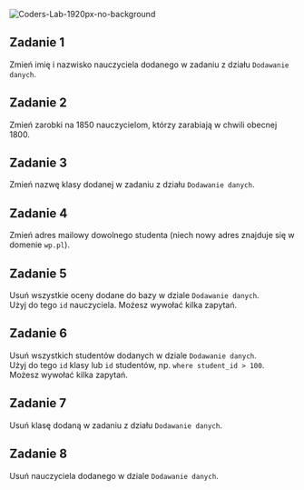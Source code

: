 ![Coders-Lab-1920px-no-background](https://user-images.githubusercontent.com/152855/73064373-5ed69780-3ea1-11ea-8a71-3d370a5e7dd8.png)


## Zadanie 1

Zmień imię i nazwisko nauczyciela dodanego w zadaniu z działu `Dodawanie danych`.

## Zadanie 2 

Zmień zarobki na 1850 nauczycielom, którzy zarabiają w chwili obecnej 1800.

## Zadanie 3

Zmień nazwę klasy dodanej w zadaniu z działu `Dodawanie danych`.

## Zadanie 4

Zmień adres mailowy dowolnego studenta (niech nowy adres znajduje się w domenie `wp.pl`).

## Zadanie 5

Usuń wszystkie oceny dodane do bazy w dziale `Dodawanie danych`.  
Użyj do tego `id` nauczyciela.
Możesz wywołać kilka zapytań.

## Zadanie 6

Usuń wszystkich studentów dodanych w dziale `Dodawanie danych`.  
Użyj do tego `id` klasy lub `id` studentów, np. `where student_id > 100`.
Możesz wywołać kilka zapytań.

## Zadanie 7

Usuń klasę dodaną w zadaniu z działu `Dodawanie danych`.

## Zadanie 8

Usuń nauczyciela dodanego w dziale `Dodawanie danych`.
